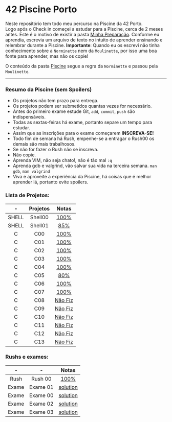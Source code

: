 # 42 Piscine Porto
 Neste repositório tem todo meu percurso na Piscine da 42 Porto. <br/>
 Logo após o Check in começei a estudar para a Piscine, cerca de 2 meses antes. Este é o motivo de existir a pasta [Minha Preparação](/preparacao). Conforme eu aprendia, escrevia um arquivo de texto no intuito de aprender ensinando e relembrar durante a Piscine. **Importante**: Quando eu os escrevi não tinha conhecimento sobre a `Norminette` nem da `Moulinette`, por isso  uma boa fonte para aprender, mas não os copie!
 
 O conteúdo da pasta [Piscine](/piscine) segue a regra da `Norminette` e passou pela `Moulinette`.

 ---

### **Resumo da Piscine (sem Spoilers)** <br/>
- Os projetos não tem prazo para entrega. <br/>
- Os projetos podem ser submetidos quantas vezes for necessário.
- Antes do primeiro exame estude Git, `add`, `commit`, `push` são indispensáveis.
- Todas as sextas-feiras há exame, portanto separe um tempo para estudar.
- Assim que as inscrições para o exame começarem **INSCREVA-SE!**
- Todo fim de semana há Rush, empenhe-se a entragar o Rush00 os demais são mais trabalhosos.
- Se não for fazer o Rush não se inscreva.
- Não copie.
- Aprenda VIM, não seja chato!, não é tão mal `:q`
- Aprenda gdb e valgrind, vão salvar sua vida na terceira semana. `man gdb`, `man valgrind`
- Viva e aproveite a experiência da Piscine, há coisas que é melhor aprender lá, portanto evite spoilers.

 ### Lista de Projetos:
|-          | Projetos      | Notas         |
| :---:     | :--------------:| :----------:|
| SHELL     | Shell00 | [100%](/Piscine/shell00) |
| SHELL     | Shell01 |  [85%](/Piscine./shell01)  |
| C | C00   | [100%](/Piscine/c00) | 
| C | C01 | [100%](/Piscine/c01) | 
| C | C02 | [100%](/Piscine/c02) | 
| C | C03 |  [100%](/Piscine/c03) | 
| C | C04 |  [100%](/Piscine/c04)| 
| C | C05 | [80%](/Piscine/c05)| 
| C | C06 | [100%](/Piscine/c06) | 
| C | C07 |  [100%](/Piscine/c07)| 
| C | C08 | [Não Fiz](/Piscine/c08) |
| C | C09 |  [Não Fiz](/Piscine/c09)| 
| C | C10 | [Não Fiz](/Piscine/c10) | 
| C | C11 | [Não Fiz](/Piscine/c11) | 
| C | C12 |  [Não Fiz](/Piscine/c12) | 
| C | C13 | [Não Fiz](/Piscine/c13) | 

### Rushs e exames:
| -| -    | Notas         | 
| :--:| :---: |  :----------:|
| Rush | Rush 00 | [100%](/EXAM01) | 
| Exame| Exame 01 | [solution](/EXAM01) | 
| Exame| Exame 00 | [solution](/EXAM00) | 
| Exame| Exame 02 | [solution](/EXAM02) | 
| Exame| Exame 03 |  [solution](/EXAM03)| 
